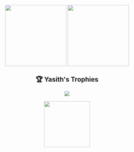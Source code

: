 <div width="100%" align="center">
  <picture>
    <source media="(prefers-color-scheme: dark)" srcset="https://github-readme-stats.vercel.app/api?username=yasithrashan&show_icons=true&hide_border=true&no-bg=true&card_width=320&theme=dark">
    <img height=200 align="center" src="https://github-readme-stats.vercel.app/api?username=yasithrashan&show_icons=true&hide_border=true&no-bg=true&card_width=320&theme=light" />
  </picture>
  <picture>
    <source media="(prefers-color-scheme: dark)" srcset="https://github-readme-streak-stats-git-main-davids-projects-ad77adcc.vercel.app/?user=yasithrashan&hide_border=true&no-bg=true&card_width=400&theme=dark">
    <img height=200 align="center" src="https://github-readme-streak-stats-git-main-davids-projects-ad77adcc.vercel.app/?user=yasithrashan&hide_border=true&no-bg=true&card_width=400" />
  </picture>
</div>
<div width="100%" align="center">
  <h2>🏆 Yasith's Trophies</h2>
  <picture>
    <source media="(prefers-color-scheme: dark)" srcset="https://github-profile-trophy.vercel.app/?username=yasithrashan&column=5&theme=gruvbox&no-frame=true&no-bg=true&margin-w=4">
    <img src="https://github-profile-trophy.vercel.app/?username=yasithrashan&column=5&theme=gruvbox_light&no-frame=true&no-bg=true&margin-w=4" />
  </picture>
</div>
<div width="100%" align="center">
  </br>
  <a href="https://www.buymeacoffee.com/yasithrashan"><img src="https://cdn.buymeacoffee.com/buttons/v2/default-yellow.png" width="150" /></a>
</div>
